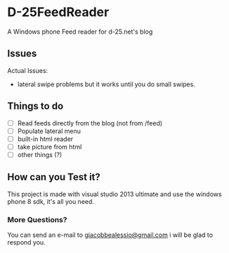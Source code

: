 # D-25FeedReader
A Windows phone Feed reader for d-25.net's blog

## Issues
Actual Issues:
- lateral swipe problems but it works until you do small swipes.

## Things to do
-[ ] Read feeds directly from the blog (not from /feed)
-[ ] Populate lateral menu
-[ ] built-in html reader
-[ ] take picture from html
-[ ] other things (?)

## How can you Test it?
This project is made with visual studio 2013 ultimate and use the windows phone 8 sdk, it's all you need.

### More Questions?
You can send an e-mail to giacobbealessio@gmail.com i will be glad to respond you.